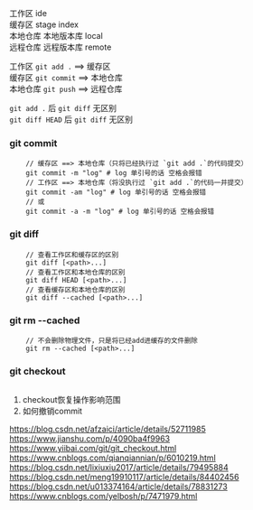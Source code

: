 工作区 ide  
缓存区 stage index  
本地仓库 本地版本库 local  
远程仓库 远程版本库 remote  
  
工作区 `git add .` ==> 缓存区  
缓存区 `git commit` ==> 本地仓库  
本地仓库 `git push` ==> 远程仓库  
  
`git add .` 后 `git diff` 无区别  
`git diff HEAD` 后 `git diff` 无区别  

### git commit ###
``` shell
    // 缓存区 ==> 本地仓库（只将已经执行过 `git add .`的代码提交）
    git commit -m "log" # log 单引号的话 空格会报错
    // 工作区 ==> 本地仓库（将没执行过 `git add .`的代码一并提交）
    git commit -am "log" # log 单引号的话 空格会报错
    // 或
    git commit -a -m "log" # log 单引号的话 空格会报错
```
  
### git diff ### 
``` shell
    // 查看工作区和缓存区的区别
    git diff [<path>...]
    // 查看工作区和本地仓库的区别
    git diff HEAD [<path>...]
    // 查看缓存区和本地仓库的区别
    git diff --cached [<path>...]
```

### git rm --cached ###   
``` shell
    // 不会删除物理文件，只是将已经add进缓存的文件删除
    git rm --cached [<path>...]
```

### git checkout ###
``` shell
```

1. checkout恢复操作影响范围
2. 如何撤销commit

https://blog.csdn.net/afzaici/article/details/52711985
https://www.jianshu.com/p/4090ba4f9963
https://www.yiibai.com/git/git_checkout.html
https://www.cnblogs.com/qianqiannian/p/6010219.html
https://blog.csdn.net/lixiuxiu2017/article/details/79495884
https://blog.csdn.net/meng19910117/article/details/84402456
https://blog.csdn.net/u013374164/article/details/78831273
https://www.cnblogs.com/yelbosh/p/7471979.html